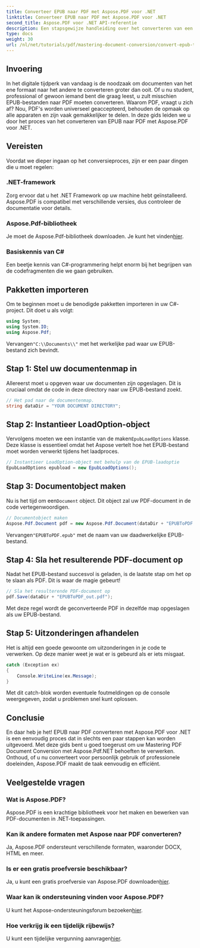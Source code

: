 ```yaml
---
title: Converteer EPUB naar PDF met Aspose.PDF voor .NET
linktitle: Converteer EPUB naar PDF met Aspose.PDF voor .NET
second_title: Aspose.PDF voor .NET API-referentie
description: Een stapsgewijze handleiding over het converteren van een EPUB-bestand naar een PDF met Aspose.PDF voor .NET. Gemakkelijk, efficiënt en perfect voor alle gebruikers.
type: docs
weight: 30
url: /nl/net/tutorials/pdf/mastering-document-conversion/convert-epub-to-pdf/
---
```

## Invoering

In het digitale tijdperk van vandaag is de noodzaak om documenten van het ene formaat naar het andere te converteren groter dan ooit. Of u nu student, professional of gewoon iemand bent die graag leest, u zult misschien EPUB-bestanden naar PDF moeten converteren. Waarom PDF, vraagt u zich af? Nou, PDF's worden universeel geaccepteerd, behouden de opmaak op alle apparaten en zijn vaak gemakkelijker te delen. In deze gids leiden we u door het proces van het converteren van EPUB naar PDF met Aspose.PDF voor .NET.

## Vereisten

Voordat we dieper ingaan op het conversieproces, zijn er een paar dingen die u moet regelen:

### .NET-framework

Zorg ervoor dat u het .NET Framework op uw machine hebt geïnstalleerd. Aspose.PDF is compatibel met verschillende versies, dus controleer de documentatie voor details.

### Aspose.Pdf-bibliotheek

 Je moet de Aspose.Pdf-bibliotheek downloaden. Je kunt het vinden[hier](https://releases.aspose.com/pdf/net/).

### Basiskennis van C#

Een beetje kennis van C#-programmering helpt enorm bij het begrijpen van de codefragmenten die we gaan gebruiken.

## Pakketten importeren

Om te beginnen moet u de benodigde pakketten importeren in uw C#-project. Dit doet u als volgt:

```csharp
using System;
using System.IO;
using Aspose.Pdf;
```

 Vervangen`"C:\\Documents\\"` met het werkelijke pad waar uw EPUB-bestand zich bevindt.

## Stap 1: Stel uw documentenmap in

Allereerst moet u opgeven waar uw documenten zijn opgeslagen. Dit is cruciaal omdat de code in deze directory naar uw EPUB-bestand zoekt.

```csharp
// Het pad naar de documentenmap.
string dataDir = "YOUR DOCUMENT DIRECTORY";
```

## Stap 2: Instantieer LoadOption-object

 Vervolgens moeten we een instantie van de maken`EpubLoadOptions` klasse. Deze klasse is essentieel omdat het Aspose vertelt hoe het EPUB-bestand moet worden verwerkt tijdens het laadproces.

```csharp
// Instantieer LoadOption-object met behulp van de EPUB-laadoptie
EpubLoadOptions epubload = new EpubLoadOptions();
```

## Stap 3: Documentobject maken

Nu is het tijd om een`Document` object. Dit object zal uw PDF-document in de code vertegenwoordigen.

```csharp
// Documentobject maken
Aspose.Pdf.Document pdf = new Aspose.Pdf.Document(dataDir + "EPUBToPDF.epub", epubload);
```

 Vervangen`"EPUBToPDF.epub"` met de naam van uw daadwerkelijke EPUB-bestand.

## Stap 4: Sla het resulterende PDF-document op

Nadat het EPUB-bestand succesvol is geladen, is de laatste stap om het op te slaan als PDF. Dit is waar de magie gebeurt!

```csharp
// Sla het resulterende PDF-document op
pdf.Save(dataDir + "EPUBToPDF_out.pdf");
```

Met deze regel wordt de geconverteerde PDF in dezelfde map opgeslagen als uw EPUB-bestand.

## Stap 5: Uitzonderingen afhandelen

Het is altijd een goede gewoonte om uitzonderingen in je code te verwerken. Op deze manier weet je wat er is gebeurd als er iets misgaat.

```csharp
catch (Exception ex)
{
    Console.WriteLine(ex.Message);
}
```

Met dit catch-blok worden eventuele foutmeldingen op de console weergegeven, zodat u problemen snel kunt oplossen.

## Conclusie

En daar heb je het! EPUB naar PDF converteren met Aspose.PDF voor .NET is een eenvoudig proces dat in slechts een paar stappen kan worden uitgevoerd. Met deze gids bent u goed toegerust om uw Mastering PDF Document Conversion met Aspose.Pdf.NET behoeften te verwerken. Onthoud, of u nu converteert voor persoonlijk gebruik of professionele doeleinden, Aspose.PDF maakt de taak eenvoudig en efficiënt.

## Veelgestelde vragen

### Wat is Aspose.PDF?
Aspose.PDF is een krachtige bibliotheek voor het maken en bewerken van PDF-documenten in .NET-toepassingen.

### Kan ik andere formaten met Aspose naar PDF converteren?
Ja, Aspose.PDF ondersteunt verschillende formaten, waaronder DOCX, HTML en meer.

### Is er een gratis proefversie beschikbaar?
 Ja, u kunt een gratis proefversie van Aspose.PDF downloaden[hier](https://releases.aspose.com/).

### Waar kan ik ondersteuning vinden voor Aspose.PDF?
 U kunt het Aspose-ondersteuningsforum bezoeken[hier](https://forum.aspose.com/c/pdf/10).

### Hoe verkrijg ik een tijdelijk rijbewijs?
 U kunt een tijdelijke vergunning aanvragen[hier](https://purchase.conholdate.com/temporary-license/).
